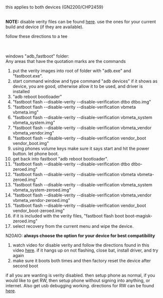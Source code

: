 this applies to both devices (GN2200/CHP2459}

<br><b>NOTE:</b> disable verity files can be found [here](https://github.com/babyskylar/phonedev/releases/tag/verity). use the ones for your current build and device (if they are available).

follow these directions to a tee


<br><br>windows "adb_fastboot" folder:
<br>Any areas that have the quotation marks are the commands
1. put the verity images into root of folder with "adb.exe" and "fastboot.exe".
2. start command window and type command "adb devices" if it shows as device, you are good, otherwise allow it to be used, and driver is installed
3. "adb reboot bootloader"
4. "fastboot flash --disable-verity --disable-verification dtbo dtbo.img"
5. "fastboot flash --disable-verity --disable-verification vbmeta vbmeta.img"
6. "fastboot flash --disable-verity --disable-verification vbmeta_system vbmeta_system.img"
7. "fastboot flash --disable-verity --disable-verification vbmeta_vendor vbmeta_vendor.img"
8. "fastboot flash --disable-verity --disable-verification vendor_boot vendor_boot.img"
9. using phones volume keys make sure it says start and hit the power button. let phone boot.
10. get back into fastboot "adb reboot bootloader".
11. "fastboot flash --disable-verity --disable-verification dtbo dtbo-zeroed.img"
12. "fastboot flash --disable-verity --disable-verification vbmeta vbmeta-zeroed.img"
13. "fastboot flash --disable-verity --disable-verification vbmeta_system vbmeta_system-zeroed.img"
14. "fastboot flash --disable-verity --disable-verification vbmeta_vendor vbmeta_vendor-zeroed.img"
15. "fastboot flash --disable-verity --disable-verification vendor_boot vendor_boot-zeroed.img"
16. if it is included with the verity files, "fastboot flash boot boot-magisk-zeroed.img"
17. select recovery from the current menu and wipe the device.


N20AIO: **always choose the option for your device for best compatibility**
1. watch video for disable verity and follow the directions found in this video [here](https://youtu.be/sIJ_IcVUjts?si=i-uMwKIZ0Cxuif8P). if it hangs up on not flashing, close bat, install driver, and try again 
2. make sure it boots both times and then factory reset the device after second boot


if all you are wanting is verity disabled. then setup phone as normal,
if you would like to get RW, then setup phone without signing into anything, or internet. Also get usb debugging working. directions for RW can be found [here](https://github.com/babyskylar/phonedev/blob/main/oneplus/nord/n20/RW.md).

